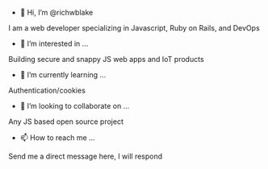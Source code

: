 - 👋 Hi, I’m @richwblake

I am a web developer specializing in Javascript, Ruby on Rails, and DevOps

- 👀 I’m interested in ...

Building secure and snappy JS web apps and IoT products

- 🌱 I’m currently learning ...

Authentication/cookies

- 💞️ I’m looking to collaborate on ...

Any JS based open source project

- 📫 How to reach me ...

Send me a direct message here, I will respond

<!---
richwblake/richwblake is a ✨ special ✨ repository because its `README.md` (this file) appears on your GitHub profile.
You can click the Preview link to take a look at your changes.
--->
